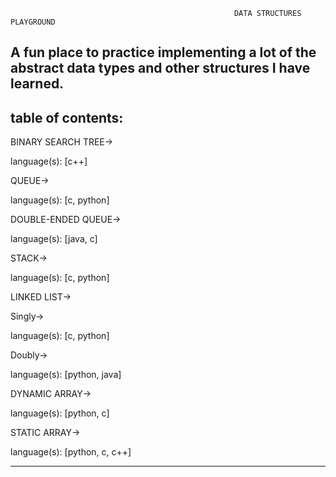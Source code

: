                                                       DATA STRUCTURES PLAYGROUND
                                                      
A fun place to practice implementing a lot of the abstract data types and other structures I have learned.
--------------------------------------------------------------------------



table of contents:
-------------------------------------------
  BINARY SEARCH TREE->
  
  language(s):
    [c++]

  QUEUE->

  language(s):
    [c, python]

  DOUBLE-ENDED QUEUE->

  language(s):
    [java, c]
      
  STACK->
  
  language(s):
    [c, python]
    
  LINKED LIST->
  
  Singly->
    
  language(s):
    [c, python]
  
  Doubly->
  
  language(s):
    [python, java]

  DYNAMIC ARRAY->

  language(s):
    [python, c]

  STATIC ARRAY->

  language(s):
    [python, c, c++]


    
    
--------------------------------------------
